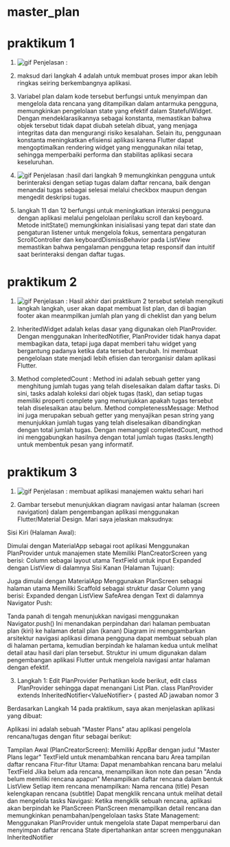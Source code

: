 # master_plan

# praktikum 1

1. ![gif](assets/gif/002.gif)
   Penjelasan :

2. maksud dari langkah 4 adalah untuk membuat proses impor akan lebih ringkas seiring berkembangnya aplikasi.

3. Variabel plan dalam kode tersebut berfungsi untuk menyimpan dan mengelola data rencana yang ditampilkan dalam antarmuka pengguna, memungkinkan pengelolaan state yang efektif dalam StatefulWidget. Dengan mendeklarasikannya sebagai konstanta, memastikan bahwa objek tersebut tidak dapat diubah setelah dibuat, yang menjaga integritas data dan mengurangi risiko kesalahan. Selain itu, penggunaan konstanta meningkatkan efisiensi aplikasi karena Flutter dapat mengoptimalkan rendering widget yang menggunakan nilai tetap, sehingga memperbaiki performa dan stabilitas aplikasi secara keseluruhan.

4. ![gif](assets/gif/001.gif)
   Penjelasan :hasil dari langkah 9 memungkinkan pengguna untuk berinteraksi dengan setiap tugas dalam daftar rencana, baik dengan menandai tugas sebagai selesai melalui checkbox maupun dengan mengedit deskripsi tugas.

5. langkah 11 dan 12 berfungsi untuk meningkatkan interaksi pengguna dengan aplikasi melalui pengelolaan perilaku scroll dan keyboard. Metode initState() memungkinkan inisialisasi yang tepat dari state dan pengaturan listener untuk mengelola fokus, sementara pengaturan ScrollController dan keyboardDismissBehavior pada ListView memastikan bahwa pengalaman pengguna tetap responsif dan intuitif saat berinteraksi dengan daftar tugas.

# praktikum 2

1. ![gif](assets/gif/003.gif)
   Penjelasan : Hasil akhir dari praktikum 2 tersebut setelah mengikuti langkah langkah, user akan dapat membuat list plan, dan di bagian footer akan meanmpilkan jumlah plan yang di cheklist dan yang belum

2. InheritedWidget adalah kelas dasar yang digunakan oleh PlanProvider. Dengan menggunakan InheritedNotifier, PlanProvider tidak hanya dapat membagikan data, tetapi juga dapat memberi tahu widget yang bergantung padanya ketika data tersebut berubah. Ini membuat pengelolaan state menjadi lebih efisien dan terorganisir dalam aplikasi Flutter.

3. Method completedCount : Method ini adalah sebuah getter yang menghitung jumlah tugas yang telah diselesaikan dalam daftar tasks. Di sini, tasks adalah koleksi dari objek tugas (task), dan setiap tugas memiliki properti complete yang menunjukkan apakah tugas tersebut telah diselesaikan atau belum.
   Method completenessMessage: Method ini juga merupakan sebuah getter yang menyajikan pesan string yang menunjukkan jumlah tugas yang telah diselesaikan dibandingkan dengan total jumlah tugas. Dengan memanggil completedCount, method ini menggabungkan hasilnya dengan total jumlah tugas (tasks.length) untuk membentuk pesan yang informatif.


# praktikum 3

1. ![gif](assets/gif/004.gif)
Penjelasan : membuat aplikasi manajemen waktu sehari hari

2. Gambar tersebut menunjukkan diagram navigasi antar halaman (screen navigation) dalam pengembangan aplikasi menggunakan Flutter/Material Design. Mari saya jelaskan maksudnya:

Sisi Kiri (Halaman Awal):

Dimulai dengan MaterialApp sebagai root aplikasi
Menggunakan PlanProvider untuk manajemen state
Memiliki PlanCreatorScreen yang berisi:
Column sebagai layout utama
TextField untuk input
Expanded dengan ListView di dalamnya
Sisi Kanan (Halaman Tujuan):

Juga dimulai dengan MaterialApp
Menggunakan PlanScreen sebagai halaman utama
Memiliki Scaffold sebagai struktur dasar
Column yang berisi:
Expanded dengan ListView
SafeArea dengan Text di dalamnya
Navigator Push:

Tanda panah di tengah menunjukkan navigasi menggunakan Navigator.push()
Ini menandakan perpindahan dari halaman pembuatan plan (kiri) ke halaman detail plan (kanan)
Diagram ini menggambarkan arsitektur navigasi aplikasi dimana pengguna dapat membuat sebuah plan di halaman pertama, kemudian berpindah ke halaman kedua untuk melihat detail atau hasil dari plan tersebut. Struktur ini umum digunakan dalam pengembangan aplikasi Flutter untuk mengelola navigasi antar halaman dengan efektif.

3. Langkah 1: Edit PlanProvider Perhatikan kode berikut, edit class PlanProvider sehingga dapat menangani List Plan. class PlanProvider extends InheritedNotifier<ValueNotifier<List>> { pasted AD jawaban nomor 3

Berdasarkan Langkah 14 pada praktikum, saya akan menjelaskan aplikasi yang dibuat:

Aplikasi ini adalah sebuah "Master Plans" atau aplikasi pengelola rencana/tugas dengan fitur sebagai berikut:

Tampilan Awal (PlanCreatorScreen): Memiliki AppBar dengan judul "Master Plans legar" TextField untuk menambahkan rencana baru Area tampilan daftar rencana Fitur-fitur Utama: Dapat menambahkan rencana baru melalui TextField Jika belum ada rencana, menampilkan ikon note dan pesan "Anda belum memiliki rencana apapun" Menampilkan daftar rencana dalam bentuk ListView Setiap item rencana menampilkan: Nama rencana (title) Pesan kelengkapan rencana (subtitle) Dapat mengklik rencana untuk melihat detail dan mengelola tasks Navigasi: Ketika mengklik sebuah rencana, aplikasi akan berpindah ke PlanScreen PlanScreen menampilkan detail rencana dan memungkinkan penambahan/pengelolaan tasks State Management: Menggunakan PlanProvider untuk mengelola state Dapat memperbarui dan menyimpan daftar rencana State dipertahankan antar screen menggunakan InheritedNotifier





